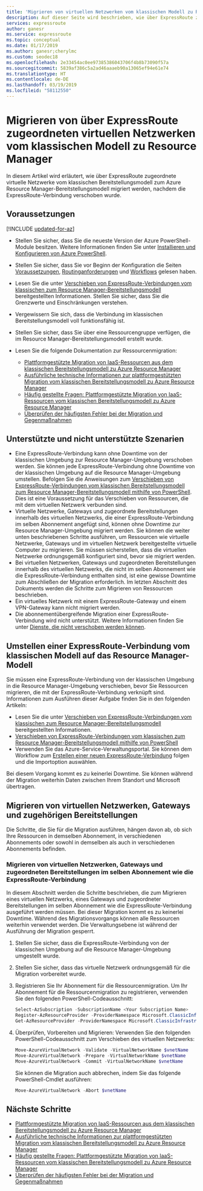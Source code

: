 ```yaml
---
title: 'Migrieren von virtuellen Netzwerken vom klassischen Modell zu Resource Manager – ExpressRoute: Azure: PowerShell | Microsoft-Dokumentation'
description: Auf dieser Seite wird beschrieben, wie über ExpressRoute zugeordnete virtuelle Netzwerke zu Resource Manager migriert werden, nachdem die Verbindung verschoben wurde.
services: expressroute
author: ganesr
ms.service: expressroute
ms.topic: conceptual
ms.date: 01/17/2019
ms.author: ganesr;cherylmc
ms.custom: seodec18
ms.openlocfilehash: 2e33454ac0ee97385386043706f4b8b73090f57a
ms.sourcegitcommit: 5839af386c5a2ad46aaaeb90a13065ef94e61e74
ms.translationtype: HT
ms.contentlocale: de-DE
ms.lasthandoff: 03/19/2019
ms.locfileid: "58112550"
---
```

# <a name="migrate-expressroute-associated-virtual-networks-from-classic-to-resource-manager"></a>Migrieren von über ExpressRoute zugeordneten virtuellen Netzwerken vom klassischen Modell zu Resource Manager

In diesem Artikel wird erläutert, wie über ExpressRoute zugeordnete virtuelle Netzwerke vom klassischen Bereitstellungsmodell zum Azure Resource Manager-Bereitstellungsmodell migriert werden, nachdem die ExpressRoute-Verbindung verschoben wurde. 

## <a name="before-you-begin"></a>Voraussetzungen

[!INCLUDE [updated-for-az](../../includes/updated-for-az.md)]

* Stellen Sie sicher, dass Sie die neueste Version der Azure PowerShell-Module besitzen. Weitere Informationen finden Sie unter [Installieren und Konfigurieren von Azure PowerShell](/powershell/azure/overview).
* Stellen Sie sicher, dass Sie vor Beginn der Konfiguration die Seiten [Voraussetzungen](expressroute-prerequisites.md), [Routinganforderungen](expressroute-routing.md) und [Workflows](expressroute-workflows.md) gelesen haben.
* Lesen Sie die unter [Verschieben von ExpressRoute-Verbindungen vom klassischen zum Resource Manager-Bereitstellungsmodell](expressroute-move.md) bereitgestellten Informationen. Stellen Sie sicher, dass Sie die Grenzwerte und Einschränkungen verstehen.
* Vergewissern Sie sich, dass die Verbindung im klassischen Bereitstellungsmodell voll funktionsfähig ist.
* Stellen Sie sicher, dass Sie über eine Ressourcengruppe verfügen, die im Resource Manager-Bereitstellungsmodell erstellt wurde.
* Lesen Sie die folgende Dokumentation zur Ressourcenmigration:

    * [Plattformgestützte Migration von IaaS-Ressourcen aus dem klassischen Bereitstellungsmodell zu Azure Resource Manager](../virtual-machines/virtual-machines-windows-migration-classic-resource-manager.md)
    * [Ausführliche technische Informationen zur plattformgestützten Migration vom klassischen Bereitstellungsmodell zu Azure Resource Manager](../virtual-machines/virtual-machines-windows-migration-classic-resource-manager-deep-dive.md)
    * [Häufig gestellte Fragen: Plattformgestützte Migration von IaaS-Ressourcen vom klassischen Bereitstellungsmodell zu Azure Resource Manager](../virtual-machines/virtual-machines-windows-migration-classic-resource-manager.md)
    * [Überprüfen der häufigsten Fehler bei der Migration und Gegenmaßnahmen](../virtual-machines/windows/migration-classic-resource-manager-errors.md?toc=%2fazure%2fvirtual-machines%2fwindows%2ftoc.json)

## <a name="supported-and-unsupported-scenarios"></a>Unterstützte und nicht unterstützte Szenarien

* Eine ExpressRoute-Verbindung kann ohne Downtime von der klassischen Umgebung zur Resource Manager-Umgebung verschoben werden. Sie können jede ExpressRoute-Verbindung ohne Downtime von der klassischen Umgebung auf die Resource Manager-Umgebung umstellen. Befolgen Sie die Anweisungen zum [Verschieben von ExpressRoute-Verbindungen vom klassischen Bereitstellungsmodell zum Resource Manager-Bereitstellungsmodell mithilfe von PowerShell](expressroute-howto-move-arm.md). Dies ist eine Voraussetzung für das Verschieben von Ressourcen, die mit dem virtuellen Netzwerk verbunden sind.
* Virtuelle Netzwerke, Gateways und zugeordnete Bereitstellungen innerhalb des virtuellen Netzwerks, die einer ExpressRoute-Verbindung im selben Abonnement angefügt sind, können ohne Downtime zur Resource Manager-Umgebung migriert werden. Sie können die weiter unten beschriebenen Schritte ausführen, um Ressourcen wie virtuelle Netzwerke, Gateways und im virtuellen Netzwerk bereitgestellte virtuelle Computer zu migrieren. Sie müssen sicherstellen, dass die virtuellen Netzwerke ordnungsgemäß konfiguriert sind, bevor sie migriert werden. 
* Bei virtuellen Netzwerken, Gateways und zugeordneten Bereitstellungen innerhalb des virtuellen Netzwerks, die nicht im selben Abonnement wie die ExpressRoute-Verbindung enthalten sind, ist eine gewisse Downtime zum Abschließen der Migration erforderlich. Im letzten Abschnitt des Dokuments werden die Schritte zum Migrieren von Ressourcen beschrieben.
* Ein virtuelles Netzwerk mit einem ExpressRoute-Gateway und einem VPN-Gateway kann nicht migriert werden.
* Die abonnementübergreifende Migration einer ExpressRoute-Verbindung wird nicht unterstützt. Weitere Informationen finden Sie unter [Dienste, die nicht verschoben werden können](../azure-resource-manager/resource-group-move-resources.md#services-that-cannot-be-moved).

## <a name="move-an-expressroute-circuit-from-classic-to-resource-manager"></a>Umstellen einer ExpressRoute-Verbindung vom klassischen Modell auf das Resource Manager-Modell
Sie müssen eine ExpressRoute-Verbindung von der klassischen Umgebung in die Resource Manager-Umgebung verschieben, bevor Sie Ressourcen migrieren, die mit der ExpressRoute-Verbindung verknüpft sind. Informationen zum Ausführen dieser Aufgabe finden Sie in den folgenden Artikeln:

* Lesen Sie die unter [Verschieben von ExpressRoute-Verbindungen vom klassischen zum Resource Manager-Bereitstellungsmodell](expressroute-move.md) bereitgestellten Informationen.
* [Verschieben von ExpressRoute-Verbindungen vom klassischen zum Resource Manager-Bereitstellungsmodell mithilfe von PowerShell](expressroute-howto-move-arm.md)
* Verwenden Sie das Azure-Service-Verwaltungsportal. Sie können dem Workflow zum [Erstellen einer neuen ExpressRoute-Verbindung](expressroute-howto-circuit-portal-resource-manager.md) folgen und die Importoption auswählen. 

Bei diesem Vorgang kommt es zu keinerlei Downtime. Sie können während der Migration weiterhin Daten zwischen Ihrem Standort und Microsoft übertragen.

## <a name="migrate-virtual-networks-gateways-and-associated-deployments"></a>Migrieren von virtuellen Netzwerken, Gateways und zugehörigen Bereitstellungen

Die Schritte, die Sie für die Migration ausführen, hängen davon ab, ob sich Ihre Ressourcen in demselben Abonnement, in verschiedenen Abonnements oder sowohl in demselben als auch in verschiedenen Abonnements befinden.

### <a name="migrate-virtual-networks-gateways-and-associated-deployments-in-the-same-subscription-as-the-expressroute-circuit"></a>Migrieren von virtuellen Netzwerken, Gateways und zugeordneten Bereitstellungen im selben Abonnement wie die ExpressRoute-Verbindung
In diesem Abschnitt werden die Schritte beschrieben, die zum Migrieren eines virtuellen Netzwerks, eines Gateways und zugeordneter Bereitstellungen im selben Abonnement wie die ExpressRoute-Verbindung ausgeführt werden müssen. Bei dieser Migration kommt es zu keinerlei Downtime. Während des Migrationsvorgangs können alle Ressourcen weiterhin verwendet werden. Die Verwaltungsebene ist während der Ausführung der Migration gesperrt. 

1. Stellen Sie sicher, dass die ExpressRoute-Verbindung von der klassischen Umgebung auf die Resource Manager-Umgebung umgestellt wurde.
2. Stellen Sie sicher, dass das virtuelle Netzwerk ordnungsgemäß für die Migration vorbereitet wurde.
3. Registrieren Sie Ihr Abonnement für die Ressourcenmigration. Um Ihr Abonnement für die Ressourcenmigration zu registrieren, verwenden Sie den folgenden PowerShell-Codeausschnitt:

   ```powershell 
   Select-AzSubscription -SubscriptionName <Your Subscription Name>
   Register-AzResourceProvider -ProviderNamespace Microsoft.ClassicInfrastructureMigrate
   Get-AzResourceProvider -ProviderNamespace Microsoft.ClassicInfrastructureMigrate
   ```
4. Überprüfen, Vorbereiten und Migrieren: Verwenden Sie den folgenden PowerShell-Codeausschnitt zum Verschieben des virtuellen Netzwerks:

   ```powershell
   Move-AzureVirtualNetwork -Validate -VirtualNetworkName $vnetName
   Move-AzureVirtualNetwork -Prepare -VirtualNetworkName $vnetName
   Move-AzureVirtualNetwork -Commit -VirtualNetworkName $vnetName
   ```

   Sie können die Migration auch abbrechen, indem Sie das folgende PowerShell-Cmdlet ausführen:

   ```powershell
   Move-AzureVirtualNetwork -Abort $vnetName
   ```

## <a name="next-steps"></a>Nächste Schritte
* [Plattformgestützte Migration von IaaS-Ressourcen aus dem klassischen Bereitstellungsmodell zu Azure Resource Manager](../virtual-machines/virtual-machines-windows-migration-classic-resource-manager.md)
* [Ausführliche technische Informationen zur plattformgestützten Migration vom klassischen Bereitstellungsmodell zu Azure Resource Manager](../virtual-machines/virtual-machines-windows-migration-classic-resource-manager-deep-dive.md)
* [Häufig gestellte Fragen: Plattformgestützte Migration von IaaS-Ressourcen vom klassischen Bereitstellungsmodell zu Azure Resource Manager](../virtual-machines/virtual-machines-windows-migration-classic-resource-manager.md)
* [Überprüfen der häufigsten Fehler bei der Migration und Gegenmaßnahmen](../virtual-machines/windows/migration-classic-resource-manager-errors.md?toc=%2fazure%2fvirtual-machines%2fwindows%2ftoc.json)
